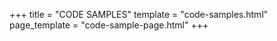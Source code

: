 +++
title = "CODE SAMPLES"
template = "code-samples.html"
page_template = "code-sample-page.html"
+++